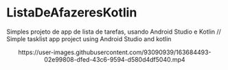 # ListaDeAfazeresKotlin
Simples projeto de app de lista de tarefas, usando Android Studio e Kotlin // Simple tasklist app project using Android Studio and kotlin

<p align="center">https://user-images.githubusercontent.com/93090939/163684493-02e99808-dfed-43c6-9594-d580d4df5040.mp4</p>
